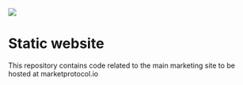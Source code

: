 <img src="https://github.com/MARKETProtocol/dApp/blob/master/src/img/MARKETProtocol-Light.png?raw=true" align="middle">

# Static website

This repository contains code related to the main marketing site to be hosted at marketprotocol.io

